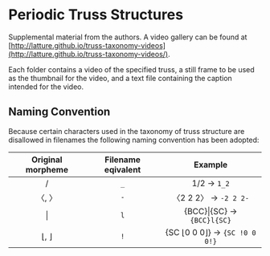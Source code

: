 Periodic Truss Structures
=========================

Supplemental material from the authors. A video gallery can be found at [http://latture.github.io/truss-taxonomy-videos](http://latture.github.io/truss-taxonomy-videos/).

Each folder contains a video of the specified truss, a still frame to be used as the thumbnail for the video, and a text file containing the caption intended for the video.

Naming Convention
-----------------
Because certain characters used in the taxonomy of truss structure are disallowed in filenames the following naming convention has been adopted:

| Original morpheme  | Filename eqivalent | Example                                         |
|:------------------:|:------------------:|:-----------------------------------------------:|
| /                  | `_`                | 1/2 &rarr; `1_2`                                |
| &#12296;, &#12297; | `-`                | &#12296;2 2 2&#12297; &rarr; `-2 2 2-`          |
| &#124;             | `l`                | {BCC}&#124;{SC} &rarr; `{BCC}l{SC}`             |
| &lfloor;, &rfloor; | `!`                | {SC &lfloor;0 0 0&rfloor;} &rarr; `{SC !0 0 0!}`|
